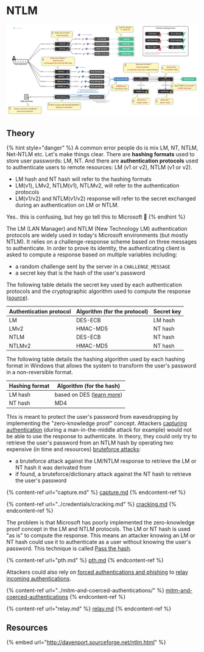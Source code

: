 # NTLM

![](<../../../.gitbook/assets/Pass the things.drawio(1).png>)

## Theory

{% hint style="danger" %}
A common error people do is mix LM, NT, NTLM, Net-NTLM etc. Let's make things clear. There are **hashing formats** used to store user passwords: LM, NT. And there are **authentication protocols** used to authenticate users to remote resources: LM (v1 or v2), NTLM (v1 or v2).

* LM hash and NT hash will refer to the hashing formats
* LM(v1), LMv2, NTLM(v1), NTLMv2, will refer to the authentication protocols
* LM(v1/v2) and NTLM(v1/v2) response will refer to the secret exchanged during an authentication on LM or NTLM.

Yes.. this is confusing, but hey go tell this to Microsoft :triumph:&#x20;
{% endhint %}

The LM (LAN Manager) and NTLM (New Technology LM) authentication protocols are widely used in today's Microsoft environments (but mostly NTLM). It relies on a challenge-response scheme based on three messages to authenticate. In order to prove its identity, the authenticating client is asked to compute a response based on multiple variables including:

* a random challenge sent by the server in a `CHALLENGE_MESSAGE`
* a secret key that is the hash of the user's password

The following table details the secret key used by each authentication protocols and the cryptographic algorithm used to compute the response ([source](https://blog.gentilkiwi.com/securite/mimikatz/overpass-the-hash)).

| Authentication protocol | Algorithm (for the protocol) | Secret key |
| ----------------------- | ---------------------------- | ---------- |
| LM                      | DES-ECB                      | LM hash    |
| LMv2                    | HMAC-MD5                     | NT hash    |
| NTLM                    | DES-ECB                      | NT hash    |
| NTLMv2                  | HMAC-MD5                     | NT hash    |

The following table details the hashing algorithm used by each hashing format in Windows that allows the system to transform the user's password in a non-reversible format.

| Hashing format | Algorithm (for the hash)                                                              |
| -------------- | ------------------------------------------------------------------------------------- |
| LM hash        | based on DES ([learn more](http://techgenix.com/how-cracked-windows-password-part1/)) |
| NT hash        | MD4                                                                                   |

This is meant to protect the user's password from eavesdropping by implementing the "zero-knowledge proof" concept. Attackers [capturing authentication](capture.md) (during a man-in-the-middle attack for example) would not be able to use the response to authenticate. In theory, they could only try to retrieve the user's password from an NTLM hash by operating two expensive (in time and resources) [bruteforce attacks](./):

* a bruteforce attack against the LM/NTLM response to retrieve the LM or NT hash it was derivated from
* if found, a bruteforce/dictionary attack against the NT hash to retrieve the user's password

{% content-ref url="capture.md" %}
[capture.md](capture.md)
{% endcontent-ref %}

{% content-ref url="../credentials/cracking.md" %}
[cracking.md](../credentials/cracking.md)
{% endcontent-ref %}

The problem is that Microsoft has poorly implemented the zero-knowledge proof concept in the LM and NTLM protocols. The LM or NT hash is used "as is" to compute the response. This means an attacker knowing an LM or NT hash could use it to authenticate as a user without knowing the user's password. This technique is called [Pass the hash](pth.md#pass-the-hash-ntlm).

{% content-ref url="pth.md" %}
[pth.md](pth.md)
{% endcontent-ref %}

Attackers could also rely on [forced authentications and phishing](../mitm-and-coerced-authentications/) to [relay incoming authentications](relay.md).

{% content-ref url="../mitm-and-coerced-authentications/" %}
[mitm-and-coerced-authentications](../mitm-and-coerced-authentications/)
{% endcontent-ref %}

{% content-ref url="relay.md" %}
[relay.md](relay.md)
{% endcontent-ref %}

## Resources

{% embed url="http://davenport.sourceforge.net/ntlm.html" %}
